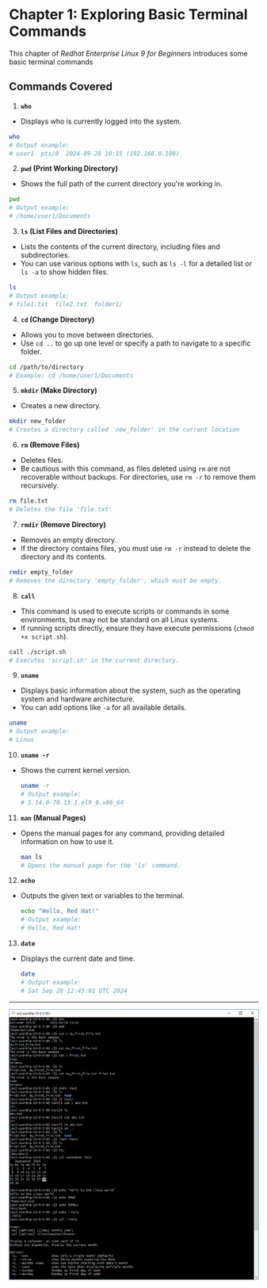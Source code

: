 # Chapter 1: Exploring Basic Terminal Commands

This chapter of *Redhat Enterprise Linux 9 for Beginners* introduces some basic terminal commands

## Commands Covered

1. **`who`**  
  - Displays who is currently logged into the system.  
   ```bash
   who
   # Output example: 
   # user1  pts/0  2024-09-28 10:15 (192.168.0.100)
   ```

2. **`pwd` (Print Working Directory)**  
  - Shows the full path of the current directory you're working in.  
   ```bash
   pwd
   # Output example:
   # /home/user1/Documents
   ```

3. **`ls` (List Files and Directories)**  
  - Lists the contents of the current directory, including files and subdirectories.  
  - You can use various options with `ls`, such as `ls -l` for a detailed list or `ls -a` to show hidden files.
   ```bash
   ls
   # Output example:
   # file1.txt  file2.txt  folder1/
   ```

4. **`cd` (Change Directory)**  
  - Allows you to move between directories.  
  - Use `cd ..` to go up one level or specify a path to navigate to a specific folder.
   
   ```bash
   cd /path/to/directory
   # Example: cd /home/user1/Documents
   ```

5. **`mkdir` (Make Directory)**  
  - Creates a new directory.  
   
   ```bash
   mkdir new_folder
   # Creates a directory called 'new_folder' in the current location
   ```

6. **`rm` (Remove Files)**  
  - Deletes files.  
  - Be cautious with this command, as files deleted using `rm` are not recoverable without backups. For directories, use `rm -r` to remove them recursively.
   
   ```bash
   rm file.txt
   # Deletes the file 'file.txt'
   ```

7. **`rmdir` (Remove Directory)**  
  - Removes an empty directory.  
  - If the directory contains files, you must use `rm -r` instead to delete the directory and its contents.
   
   ```bash
   rmdir empty_folder
   # Removes the directory 'empty_folder', which must be empty.
   ```

8. **`call`**  
  - This command is used to execute scripts or commands in some environments, but may not be standard on all Linux systems.  
  - If running scripts directly, ensure they have execute permissions (`chmod +x script.sh`).
   
   ```bash
   call ./script.sh
   # Executes 'script.sh' in the current directory.
   ```

9. **`uname`**  
  - Displays basic information about the system, such as the operating system and hardware architecture.  
  - You can add options like `-a` for all available details.
   
   ```bash
   uname
   # Output example:
   # Linux
   ```

10. **`uname -r`**  
  - Shows the current kernel version.  
    
    ```bash
    uname -r
    # Output example:
    # 5.14.0-70.13.1.el9_0.x86_64
    ```

11. **`man` (Manual Pages)**  
  - Opens the manual pages for any command, providing detailed information on how to use it.  
    
    ```bash
    man ls
    # Opens the manual page for the 'ls' command.
    ```

12. **`echo`**  
  - Outputs the given text or variables to the terminal.  
    
    ```bash
    echo "Hello, Red Hat!"
    # Output example:
    # Hello, Red Hat!
    ```

13. **`date`**  
  - Displays the current date and time.  
    
    ```bash
    date
    # Output example:
    # Sat Sep 28 12:45:01 UTC 2024
    ```
---    

<div align="center">
  <img src="/screenshot/1.PNG" width=""/>
</div>




